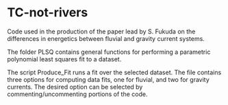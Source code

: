 # TC-not-rivers
Code used in the production of the paper lead by S. Fukuda on the differences in energetics between fluvial and gravity current systems.

The folder PLSQ contains general functions for performing a parametric polynomial least squares fit to a dataset.

The script Produce_Fit runs a fit over the selected dataset. 
The file contains three options for computing data fits, one for fluvial, and two for gravity currents. 
The desired option can be selected by commenting/uncommenting portions of the code.
